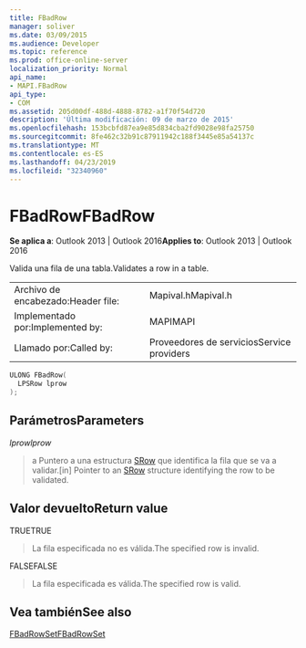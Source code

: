 ```yaml
---
title: FBadRow
manager: soliver
ms.date: 03/09/2015
ms.audience: Developer
ms.topic: reference
ms.prod: office-online-server
localization_priority: Normal
api_name:
- MAPI.FBadRow
api_type:
- COM
ms.assetid: 205d00df-488d-4888-8782-a1f70f54d720
description: 'Última modificación: 09 de marzo de 2015'
ms.openlocfilehash: 153bcbfd87ea9e85d834cba2fd9028e98fa25750
ms.sourcegitcommit: 8fe462c32b91c87911942c188f3445e85a54137c
ms.translationtype: MT
ms.contentlocale: es-ES
ms.lasthandoff: 04/23/2019
ms.locfileid: "32340960"
---
```

# <a name="fbadrow"></a><span data-ttu-id="23bcd-103">FBadRow</span><span class="sxs-lookup"><span data-stu-id="23bcd-103">FBadRow</span></span>

  
  
<span data-ttu-id="23bcd-104">**Se aplica a**: Outlook 2013 | Outlook 2016</span><span class="sxs-lookup"><span data-stu-id="23bcd-104">**Applies to**: Outlook 2013 | Outlook 2016</span></span> 
  
<span data-ttu-id="23bcd-105">Valida una fila de una tabla.</span><span class="sxs-lookup"><span data-stu-id="23bcd-105">Validates a row in a table.</span></span>
  
|||
|:-----|:-----|
|<span data-ttu-id="23bcd-106">Archivo de encabezado:</span><span class="sxs-lookup"><span data-stu-id="23bcd-106">Header file:</span></span>  <br/> |<span data-ttu-id="23bcd-107">Mapival.h</span><span class="sxs-lookup"><span data-stu-id="23bcd-107">Mapival.h</span></span>  <br/> |
|<span data-ttu-id="23bcd-108">Implementado por:</span><span class="sxs-lookup"><span data-stu-id="23bcd-108">Implemented by:</span></span>  <br/> |<span data-ttu-id="23bcd-109">MAPI</span><span class="sxs-lookup"><span data-stu-id="23bcd-109">MAPI</span></span>  <br/> |
|<span data-ttu-id="23bcd-110">Llamado por:</span><span class="sxs-lookup"><span data-stu-id="23bcd-110">Called by:</span></span>  <br/> |<span data-ttu-id="23bcd-111">Proveedores de servicios</span><span class="sxs-lookup"><span data-stu-id="23bcd-111">Service providers</span></span>  <br/> |
   
```cpp
ULONG FBadRow(
  LPSRow lprow
);
```

## <a name="parameters"></a><span data-ttu-id="23bcd-112">Parámetros</span><span class="sxs-lookup"><span data-stu-id="23bcd-112">Parameters</span></span>

 <span data-ttu-id="23bcd-113">_lprow_</span><span class="sxs-lookup"><span data-stu-id="23bcd-113">_lprow_</span></span>
  
> <span data-ttu-id="23bcd-114">a Puntero a una estructura [SRow](srow.md) que identifica la fila que se va a validar.</span><span class="sxs-lookup"><span data-stu-id="23bcd-114">[in] Pointer to an [SRow](srow.md) structure identifying the row to be validated.</span></span> 
    
## <a name="return-value"></a><span data-ttu-id="23bcd-115">Valor devuelto</span><span class="sxs-lookup"><span data-stu-id="23bcd-115">Return value</span></span>

<span data-ttu-id="23bcd-116">TRUE</span><span class="sxs-lookup"><span data-stu-id="23bcd-116">TRUE</span></span> 
  
> <span data-ttu-id="23bcd-117">La fila especificada no es válida.</span><span class="sxs-lookup"><span data-stu-id="23bcd-117">The specified row is invalid.</span></span>
    
<span data-ttu-id="23bcd-118">FALSE</span><span class="sxs-lookup"><span data-stu-id="23bcd-118">FALSE</span></span> 
  
> <span data-ttu-id="23bcd-119">La fila especificada es válida.</span><span class="sxs-lookup"><span data-stu-id="23bcd-119">The specified row is valid.</span></span>
    
## <a name="see-also"></a><span data-ttu-id="23bcd-120">Vea también</span><span class="sxs-lookup"><span data-stu-id="23bcd-120">See also</span></span>



[<span data-ttu-id="23bcd-121">FBadRowSet</span><span class="sxs-lookup"><span data-stu-id="23bcd-121">FBadRowSet</span></span>](fbadrowset.md)

